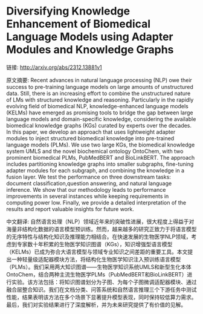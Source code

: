 # Diversifying Knowledge Enhancement of Biomedical Language Models using Adapter Modules and Knowledge Graphs

链接: http://arxiv.org/abs/2312.13881v1

原文摘要:
Recent advances in natural language processing (NLP) owe their success to
pre-training language models on large amounts of unstructured data. Still,
there is an increasing effort to combine the unstructured nature of LMs with
structured knowledge and reasoning. Particularly in the rapidly evolving field
of biomedical NLP, knowledge-enhanced language models (KELMs) have emerged as
promising tools to bridge the gap between large language models and
domain-specific knowledge, considering the available biomedical knowledge
graphs (KGs) curated by experts over the decades. In this paper, we develop an
approach that uses lightweight adapter modules to inject structured biomedical
knowledge into pre-trained language models (PLMs). We use two large KGs, the
biomedical knowledge system UMLS and the novel biochemical ontology OntoChem,
with two prominent biomedical PLMs, PubMedBERT and BioLinkBERT. The approach
includes partitioning knowledge graphs into smaller subgraphs, fine-tuning
adapter modules for each subgraph, and combining the knowledge in a fusion
layer. We test the performance on three downstream tasks: document
classification,question answering, and natural language inference. We show that
our methodology leads to performance improvements in several instances while
keeping requirements in computing power low. Finally, we provide a detailed
interpretation of the results and report valuable insights for future work.

中文翻译:
自然语言处理（NLP）领域近年来的突破性进展，很大程度上得益于对海量非结构化数据的语言模型预训练。然而，越来越多的研究正致力于将语言模型的无序特性与结构化知识及推理能力相结合。在快速发展的生物医学NLP领域，考虑到专家数十年积累的生物医学知识图谱（KGs），知识增强型语言模型（KELMs）已成为弥合大语言模型与领域专业知识之间差距的重要工具。本文提出一种轻量级适配器模块方法，将结构化生物医学知识注入预训练语言模型（PLMs）。我们采用两大知识图谱——生物医学知识系统UMLS和新型生化本体OntoChem，结合两种主流生物医学PLMs（PubMedBERT和BioLinkBERT）进行实验。该方法包括：将知识图谱划分为子图、为每个子图微调适配器模块、通过融合层整合知识。我们在文档分类、问答系统和自然语言推理三个下游任务中测试性能，结果表明该方法在多个场景下显著提升模型表现，同时保持较低算力需求。最后，我们对实验结果进行了深度解析，并为未来研究提供了有价值的见解。
